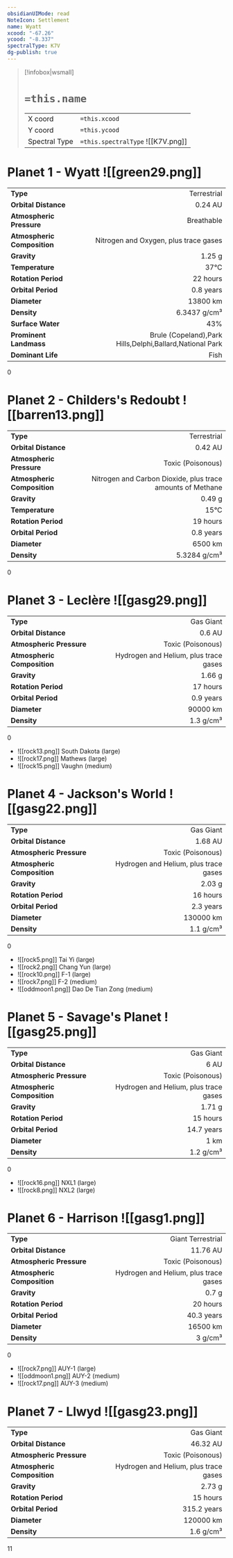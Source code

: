 ```yaml
---
obsidianUIMode: read
NoteIcon: Settlement
name: Wyatt
xcood: "-67.26"
ycood: "-8.337"
spectralType: K7V
dg-publish: true
---
```

> [!infobox|wsmall]
> # `=this.name`
> | | |
> | - | - |
> | X coord | `=this.xcood` |
> | Y coord| `=this.ycood` |
> | Spectral Type | `=this.spectralType` ![[K7V.png]] |

# Planet 1 - Wyatt ![[green29.png]]
|                             |                           |
| --------------------------- | -------------------------:|
| **Type**                    |             Terrestrial |
| **Orbital Distance**        |   0.24 AU |
| **Atmospheric Pressure**    |       Breathable |
| **Atmospheric Composition** |      Nitrogen and Oxygen, plus trace gases |
| **Gravity**                 |        1.25 g |
| **Temperature**             |    37°C |
| **Rotation Period**         |  22 hours |
| **Orbital Period** | 0.8 years |
| **Diameter**                |      13800 km | 
| **Density**                 |    6.3437 g/cm³ |
| **Surface Water**           |           43% | 
| **Prominent Landmass**      |         Brule (Copeland),Park Hills,Delphi,Ballard,National Park | 
| **Dominant Life**           |         Fish |



0



# Planet 2 - Childers's Redoubt ![[barren13.png]]
|                             |                           |
| --------------------------- | -------------------------:|
| **Type**                    |             Terrestrial |
| **Orbital Distance**        |   0.42 AU |
| **Atmospheric Pressure**    |       Toxic (Poisonous) |
| **Atmospheric Composition** |      Nitrogen and Carbon Dioxide, plus trace amounts of Methane |
| **Gravity**                 |        0.49 g |
| **Temperature**             |    15°C |
| **Rotation Period**         |  19 hours |
| **Orbital Period** | 0.8 years |
| **Diameter**                |      6500 km | 
| **Density**                 |    5.3284 g/cm³ |



0



# Planet 3 - Leclère ![[gasg29.png]]
|                             |                           |
| --------------------------- | -------------------------:|
| **Type**                    |             Gas Giant |
| **Orbital Distance**        |   0.6 AU |
| **Atmospheric Pressure**    |       Toxic (Poisonous) |
| **Atmospheric Composition** |      Hydrogen and Helium, plus trace gases |
| **Gravity**                 |        1.66 g |
| **Rotation Period**         |  17 hours |
| **Orbital Period** | 0.9 years |
| **Diameter**                |      90000 km | 
| **Density**                 |    1.3 g/cm³ |



0

- ![[rock13.png]] South Dakota (large)
- ![[rock17.png]] Mathews (large)
- ![[rock15.png]] Vaughn (medium)


# Planet 4 - Jackson's World ![[gasg22.png]]
|                             |                           |
| --------------------------- | -------------------------:|
| **Type**                    |             Gas Giant |
| **Orbital Distance**        |   1.68 AU |
| **Atmospheric Pressure**    |       Toxic (Poisonous) |
| **Atmospheric Composition** |      Hydrogen and Helium, plus trace gases |
| **Gravity**                 |        2.03 g |
| **Rotation Period**         |  16 hours |
| **Orbital Period** | 2.3 years |
| **Diameter**                |      130000 km | 
| **Density**                 |    1.1 g/cm³ |



0

- ![[rock5.png]] Tai Yi (large)
- ![[rock2.png]] Chang Yun (large)
- ![[rock10.png]] F-1 (large)
- ![[rock7.png]] F-2 (medium)
- ![[oddmoon1.png]] Dao De Tian Zong (medium)


# Planet 5 - Savage's Planet ![[gasg25.png]]
|                             |                           |
| --------------------------- | -------------------------:|
| **Type**                    |             Gas Giant |
| **Orbital Distance**        |   6 AU |
| **Atmospheric Pressure**    |       Toxic (Poisonous) |
| **Atmospheric Composition** |      Hydrogen and Helium, plus trace gases |
| **Gravity**                 |        1.71 g |
| **Rotation Period**         |  15 hours |
| **Orbital Period** | 14.7 years |
| **Diameter**                |      1 km | 
| **Density**                 |    1.2 g/cm³ |



0

- ![[rock16.png]] NXL1 (large)
- ![[rock8.png]] NXL2 (large)


# Planet 6 - Harrison ![[gasg1.png]]
|                             |                           |
| --------------------------- | -------------------------:|
| **Type**                    |             Giant Terrestrial |
| **Orbital Distance**        |   11.76 AU |
| **Atmospheric Pressure**    |       Toxic (Poisonous) |
| **Atmospheric Composition** |      Hydrogen and Helium, plus trace gases |
| **Gravity**                 |        0.7 g |
| **Rotation Period**         |  20 hours |
| **Orbital Period** | 40.3 years |
| **Diameter**                |      16500 km | 
| **Density**                 |    3 g/cm³ |



0

- ![[rock7.png]] AUY-1 (large)
- ![[oddmoon1.png]] AUY-2 (medium)
- ![[rock17.png]] AUY-3 (medium)


# Planet 7 - Llwyd ![[gasg23.png]]
|                             |                           |
| --------------------------- | -------------------------:|
| **Type**                    |             Gas Giant |
| **Orbital Distance**        |   46.32 AU |
| **Atmospheric Pressure**    |       Toxic (Poisonous) |
| **Atmospheric Composition** |      Hydrogen and Helium, plus trace gases |
| **Gravity**                 |        2.73 g |
| **Rotation Period**         |  15 hours |
| **Orbital Period** | 315.2 years |
| **Diameter**                |      120000 km | 
| **Density**                 |    1.6 g/cm³ |



11



